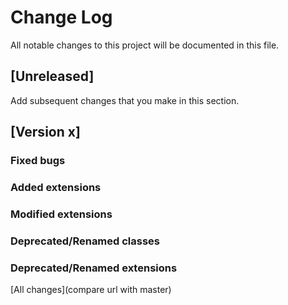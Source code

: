 # Change Log
All notable changes to this project will be documented in this file.

## [Unreleased]

Add subsequent changes that you make in this section. 

## [Version x] 

### Fixed bugs

### Added extensions

### Modified extensions

### Deprecated/Renamed classes

### Deprecated/Renamed extensions

[All changes](compare url with master)

